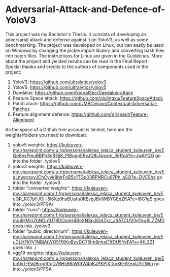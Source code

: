 # Adversarial-Attack-and-Defence-of-YoloV3
This project was my Bachelor's Thesis. It consists of developing an adversarial attack and defense against it on YoloV3, as well as some benchmarking. The project was developed on Linux, but can easily be used on Windows by changing the pickle import libabry and converting bash files into batch files. The instructions for Linux are given in the Guidelines. More about the project and yielded results can be read in the Final Report.
Special thanks and credits to the authors of components used in the project:
1) YoloV3: https://github.com/ultralytics/yolov3
2) YoloV5: https://github.com/ultralytics/yolov5
3) Daedalus: https://github.com/NeuralSec/Daedalus-attack
4) Feature Space attack: https://github.com/qiulingxu/FeatureSpaceAttack
5) Patch atack: https://github.com/UMBCvision/Contextual-Adversarial-Patches
6) Feature alignment defence: https://github.com/grispeut/Feature-Alignment

As the space of a Github free account is limited, here are the weights/folders you need to download:
1) yolov5 weights: https://kuleuven-my.sharepoint.com/:u:/g/personal/aleksa_jelaca_student_kuleuven_be/EQe8esPmuBBPn3yBEjj8_PIBugpERyJQ8jJwxsm_i5rRcA?e=JwAYQO go into the folder  ./yolov5
2) yolov3 weights: https://kuleuven-my.sharepoint.com/:u:/g/personal/aleksa_jelaca_student_kuleuven_be/EaLnwqrsxvJChCyvk8blrFoB5x1TGp03RPNRCu97Ph_aSQ?e=DVEShs go into the folder ./yolov3
3) folder "converted weights": https://kuleuven-my.sharepoint.com/:f:/g/personal/aleksa_jelaca_student_kuleuven_be/EuQR_RC7pFJOj-i5i8Xz0hsBUafu0REvgJBvlWBYGEqZKA?e=I8G1gS  goes into ./yolov3/PFSA/
4) folder "runs": https://kuleuven-my.sharepoint.com/:f:/g/personal/aleksa_jelaca_student_kuleuven_be/Emo4HMciZbNDu1U78DOooH4BoXNSpJiDdZxz_J6ATCUV0g?e=9LZZMD goes into ./yolov3
5) folder "public_directorium": https://kuleuven-my.sharepoint.com/:f:/g/personal/aleksa_jelaca_student_kuleuven_be/EuDLHFKfV1NBjAtWO51fXKoBzyDC75hh8nhaC1fDU5YeFA?e=4fLZZ1 goes into ./
6) vgg19 weights: https://kuleuven-my.sharepoint.com/:u:/g/personal/aleksa_jelaca_student_kuleuven_be/EbiAIvT-PwlBrngRfqD7BHsB6iW0fW4nKJPKPjX-kvX6-A?e=UYrfWm go into ./yolov3/PFSA



